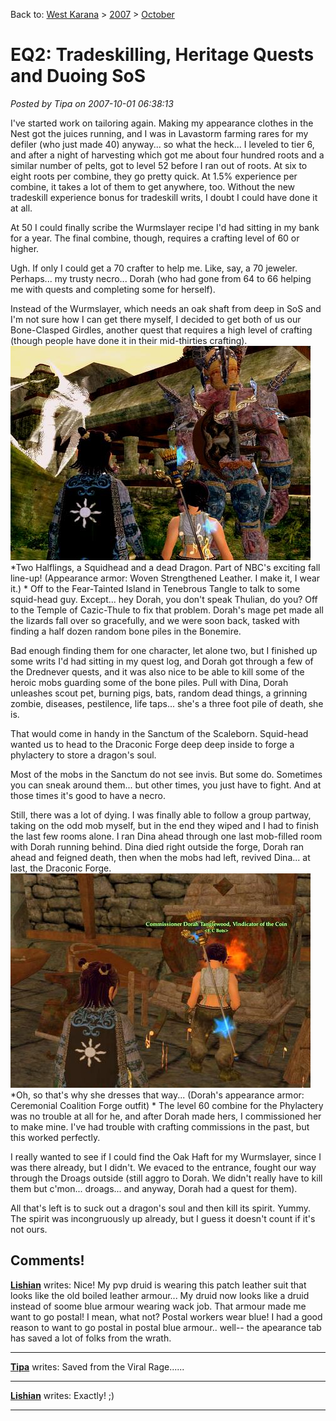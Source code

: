 Back to: [West Karana](/posts/westkarana.md) > [2007](/posts/2007/westkarana.md) > [October](./westkarana.md)
# EQ2: Tradeskilling, Heritage Quests and Duoing SoS

*Posted by Tipa on 2007-10-01 06:38:13*

I've started work on tailoring again. Making my appearance clothes in the Nest got the juices running, and I was in Lavastorm farming rares for my defiler (who just made 40) anyway... so what the heck... I leveled to tier 6, and after a night of harvesting which got me about four hundred roots and a similar number of pelts, got to level 52 before I ran out of roots. At six to eight roots per combine, they go pretty quick. At 1.5% experience per combine, it takes a lot of them to get anywhere, too. Without the new tradeskill experience bonus for tradeskill writs, I doubt I could have done it at all.

At 50 I could finally scribe the Wurmslayer recipe I'd had sitting in my bank for a year. The final combine, though, requires a crafting level of 60 or higher.

Ugh. If only I could get a 70 crafter to help me. Like, say, a 70 jeweler. Perhaps... my trusty necro... Dorah (who had gone from 64 to 66 helping me with quests and completing some for herself).

Instead of the Wurmslayer, which needs an oak shaft from deep in SoS and I'm not sure how I can get there myself, I decided to get both of us our Bone-Clasped Girdles, another quest that requires a high level of crafting (though people have done it in their mid-thirties crafting).
![eq2_000066.jpg](../../../uploads/2007/10/eq2_000066.jpg)
*Two Halflings, a Squidhead and a dead Dragon.
Part of NBC's exciting fall line-up!
(Appearance armor: Woven Strengthened Leather. I make it, I wear it.)
*
Off to the Fear-Tainted Island in Tenebrous Tangle to talk to some squid-head guy. Except... hey Dorah, you don't speak Thulian, do you? Off to the Temple of Cazic-Thule to fix that problem. Dorah's mage pet made all the lizards fall over so gracefully, and we were soon back, tasked with finding a half dozen random bone piles in the Bonemire.

Bad enough finding them for one character, let alone two, but I finished up some writs I'd had sitting in my quest log, and Dorah got through a few of the Drednever quests, and it was also nice to be able to kill some of the heroic mobs guarding some of the bone piles. Pull with Dina, Dorah unleashes scout pet, burning pigs, bats, random dead things, a grinning zombie, diseases, pestilence, life taps... she's a three foot pile of death, she is.

That would come in handy in the Sanctum of the Scaleborn. Squid-head wanted us to head to the Draconic Forge deep deep inside to forge a phylactery to store a dragon's soul.

Most of the mobs in the Sanctum do not see invis. But some do. Sometimes you can sneak around them... but other times, you just have to fight. And at those times it's good to have a necro.

Still, there was a lot of dying. I was finally able to follow a group partway, taking on the odd mob myself, but in the end they wiped and I had to finish the last few rooms alone. I ran Dina ahead through one last mob-filled room with Dorah running behind. Dina died right outside the forge, Dorah ran ahead and feigned death, then when the mobs had left, revived Dina... at last, the Draconic Forge.
![eq2_000065.jpg](../../../uploads/2007/10/eq2_000065.jpg)
*Oh, so that's why she dresses that way...
(Dorah's appearance armor: Ceremonial Coalition Forge outfit)
*
The level 60 combine for the Phylactery was no trouble at all for he, and after Dorah made hers, I commissioned her to make mine. I've had trouble with crafting commissions in the past, but this worked perfectly.

I really wanted to see if I could find the Oak Haft for my Wurmslayer, since I was there already, but I didn't. We evaced to the entrance, fought our way through the Droags outside (still aggro to Dorah. We didn't really have to kill them but c'mon... droags... and anyway, Dorah had a quest for them).

All that's left is to suck out a dragon's soul and then kill its spirit. Yummy. The spirit was incongruously up already, but I guess it doesn't count if it's not ours.
## Comments!

**[Lishian](http://lishian.wordpress.com)** writes: Nice! My pvp druid is wearing this patch leather suit that looks like the old boiled leather armour... My druid now looks like a druid instead of soome blue armour wearing wack job. That armour made me want to go postal! I mean, what not? Postal workers wear blue! I had a good reason to want to go postal in postal blue armour.. well-- the apearance tab has saved a lot of folks from the wrath.

---

**[Tipa](https://chasingdings.com)** writes: Saved from the Viral Rage......

---

**[Lishian](http://lishian.wordpress.com)** writes: Exactly! ;)

---

